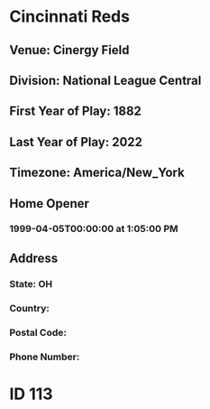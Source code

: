 # Cincinnati Reds
## Venue: Cinergy Field
## Division: National League Central
## First Year of Play: 1882
## Last Year of Play: 2022
## Timezone: America/New_York
## Home Opener
### 1999-04-05T00:00:00 at 1:05:00 PM
## Address
### 
### State: OH
### Country: 
### Postal Code: 
### Phone Number: 
# ID 113